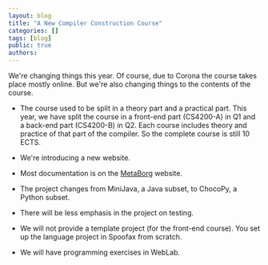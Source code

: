 ```yaml
---
layout: blog
title: "A New Compiler Construction Course"
categories: []
tags: [blog]
public: true
authors:
---
```


We're changing things this year.
Of course, due to Corona the course takes place mostly online.
But we're also changing things to the contents of the course.

* The course used to be split in a theory part and a practical part. This year, we have split the course in a front-end part (CS4200-A) in Q1 and a back-end part (CS4200-B) in Q2. Each course includes theory and practice of that part of the compiler. So the complete course is still 10 ECTS.

* We're introducing a new website.

* Most documentation is on the [MetaBorg](http://metaborg.org) website.

* The project changes from MiniJava, a Java subset, to ChocoPy, a Python subset.

* There will be less emphasis in the project on testing.

* We will not provide a template project (for the front-end course). You set up the language project in Spoofax from scratch.

* We will have programming exercises in WebLab.
